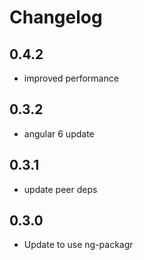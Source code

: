 # Changelog

## 0.4.2
- improved performance

## 0.3.2
- angular 6 update

## 0.3.1
- update peer deps

## 0.3.0
- Update to use ng-packagr
